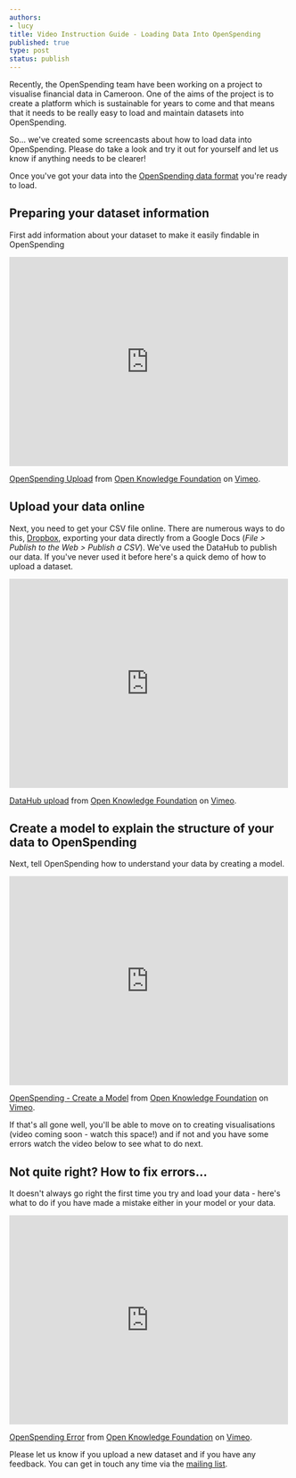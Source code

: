 ```yaml
---
authors:
- lucy
title: Video Instruction Guide - Loading Data Into OpenSpending
published: true
type: post
status: publish
---
```


Recently, the OpenSpending team have been working on a project to visualise financial data in Cameroon. One of the aims of the project is to create a platform which is sustainable for years to come and that means that it needs to be really easy to load and maintain datasets into OpenSpending.

So... we've created some screencasts about how to load data into OpenSpending. Please do take a look and try it out for yourself and let us know if anything needs to be clearer!

Once you've got your data into the [OpenSpending data format](http://openspending.org/help/data-cleansing.html) you're ready to load. 


## Preparing your dataset information

First add information about your dataset to make it easily findable in OpenSpending

<iframe src="http://player.vimeo.com/video/45913394" width="500" height="375" frameborder="0" webkitAllowFullScreen mozallowfullscreen allowFullScreen></iframe> <p><a href="http://vimeo.com/45913394">OpenSpending Upload</a> from <a href="http://vimeo.com/okf">Open Knowledge Foundation</a> on <a href="http://vimeo.com">Vimeo</a>.</p>

## Upload your data online

Next, you need to get your CSV file online. There are numerous ways to do this, [Dropbox](https://www.dropbox.com/), exporting your data directly from a Google Docs (*File > Publish to the Web > Publish a CSV*). We've used the DataHub to publish our data. If you've never used it before here's a quick demo of how to upload a dataset. 

<iframe src="http://player.vimeo.com/video/45913395" width="500" height="375" frameborder="0" webkitAllowFullScreen mozallowfullscreen allowFullScreen></iframe> <p><a href="http://vimeo.com/45913395">DataHub upload</a> from <a href="http://vimeo.com/okf">Open Knowledge Foundation</a> on <a href="http://vimeo.com">Vimeo</a>.</p>

## Create a model to explain the structure of your data to OpenSpending

Next, tell OpenSpending how to understand your data by creating a model.

<iframe src="http://player.vimeo.com/video/45913393" width="500" height="375" frameborder="0" webkitAllowFullScreen mozallowfullscreen allowFullScreen></iframe> <p><a href="http://vimeo.com/45913393">OpenSpending - Create a Model</a> from <a href="http://vimeo.com/okf">Open Knowledge Foundation</a> on <a href="http://vimeo.com">Vimeo</a>.</p>

If that's all gone well, you'll be able to move on to creating visualisations (video coming soon - watch this space!) and if not and you have some errors watch the video below to see what to do next.

## Not quite right? How to fix errors...

It doesn't always go right the first time you try and load your data - here's what to do if you have made a mistake either in your model or your data.

<iframe src="http://player.vimeo.com/video/45913391" width="500" height="375" frameborder="0" webkitAllowFullScreen mozallowfullscreen allowFullScreen></iframe> <p><a href="http://vimeo.com/45913391">OpenSpending Error</a> from <a href="http://vimeo.com/okf">Open Knowledge Foundation</a> on <a href="http://vimeo.com">Vimeo</a>.</p>

Please let us know if you upload a new dataset and if you have any feedback. You can get in touch any time via the [mailing list](http://lists.okfn.org/mailman/listinfo/openspending).

